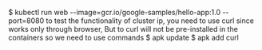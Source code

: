 $  kubectl run web --image=gcr.io/google-samples/hello-app:1.0 --port=8080
to test the functionality of cluster ip, you need to use curl since works only through browser, But to curl will not be pre-installed in the containers so we need to use commands
$  apk update
$  apk add curl

